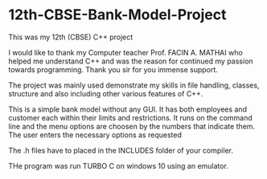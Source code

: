 # 12th-CBSE-Bank-Model-Project

This was my 12th (CBSE) C++ project

I would like to thank my Computer teacher Prof. FACIN A. MATHAI who helped me understand C++ and was the reason for continued my passion towards programming. Thank you sir for you immense support.

The project was mainly used demonstrate my skills in file handling, classes, structure and also including other various features of C++.

This is a simple bank model without any GUI. It has both employees and customer each within their limits and restrictions. It runs on the command line and the menu options are choosen by the numbers that indicate them. The user enters the necessary options as requested

The .h files have to placed in the INCLUDES folder of your compiler.

THe program was run TURBO C on windows 10 using an emulator.
